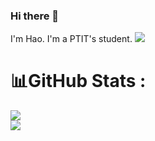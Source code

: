 ### Hi there 👋
I'm Hao. I'm a PTIT's student.
![](https://komarev.com/ghpvc/?username=DuongHaoNika)

# 📊GitHub Stats :
![](https://github-readme-streak-stats.herokuapp.com/?user=DuongHaoNika&theme=city_light&hide_border=true)<br/>
![](https://github-readme-stats.vercel.app/api/top-langs/?username=DuongHaoNika&theme=city_light&hide_border=true&include_all_commits=true&count_private=true&layout=compact)
